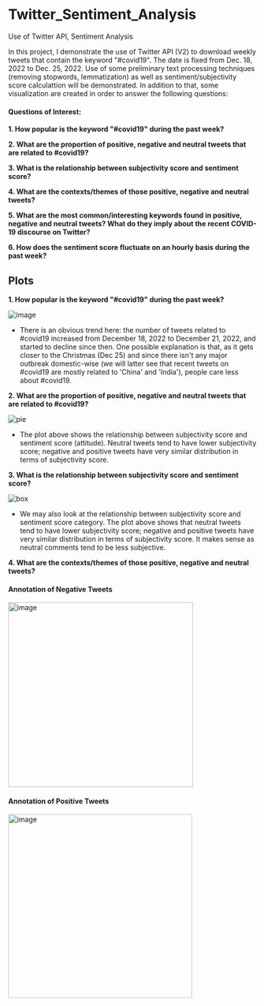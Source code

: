 # Twitter_Sentiment_Analysis
Use of Twitter API, Sentiment Analysis



In this project, I demonstrate the use of Twitter API (V2) to download weekly tweets that contain the keyword "#covid19". The date is fixed from Dec. 18, 2022 to Dec. 25, 2022. Use of some preliminary text processing techniques (removing stopwords, lemmatization) as well as sentiment/subjectivity score calculattion will be demonstrated. In addition to that, some visualization are created in order to answer the following questions:

#### Questions of Interest:

**1. How popular is the keyword "#covid19" during the past week?**

**2. What are the proportion of positive, negative and neutral tweets that are related to #covid19?**

**3. What is the relationship between subjectivity score and sentiment score?**

**4. What are the contexts/themes of those positive, negative and neutral tweets?**

**5. What are the most common/interesting keywords found in positive, negative and neutral tweets? What do they imply about the recent COVID-19 discourse on Twitter?**

**6. How does the sentiment score fluctuate on an hourly basis during the past week?**



## Plots

**1. How popular is the keyword "#covid19" during the past week?**

![image](https://user-images.githubusercontent.com/59629686/209488792-ed4fd37b-41b9-4bb8-9f16-a24386783b8d.png)

+ There is an obvious trend here: the number of tweets related to #covid19 increased from December 18, 2022 to December 21, 2022, and started to decline since then. One possible explanation is that, as it gets closer to the Christmas (Dec 25) and since there isn't any major outbreak domestic-wise (we will latter see that recent tweets on #covid19 are mostly related to 'China' and 'India'), people care less about #covid19.

**2. What are the proportion of positive, negative and neutral tweets that are related to #covid19?**

![pie](https://user-images.githubusercontent.com/59629686/209498657-fab0b4bd-8206-4309-bf41-44874fcf0047.png)

+ The plot above shows the relationship between subjectivity score and sentiment score (attitude). Neutral tweets tend to have lower subjectivity score; negative and positive tweets have very similar distribution in terms of subjectivity score. 

**3. What is the relationship between subjectivity score and sentiment score?**

![box](https://user-images.githubusercontent.com/59629686/209498716-72dcb9b6-6e96-416f-b1ef-0fc8a1ded27e.png)

+ We may also look at the relationship between subjectivity score and sentiment score category. The plot above shows that neutral tweets tend to have lower subjectivity score; negative and positive tweets have very similar distribution in terms of subjectivity score. It makes sense as neutral comments tend to be less subjective. 

**4. What are the contexts/themes of those positive, negative and neutral tweets?**

#### Annotation of Negative Tweets
<img width="375" alt="image" src="https://user-images.githubusercontent.com/59629686/209498862-4202bf8a-bf3b-471d-8282-c426ae8e3ddc.png">


#### Annotation of Positive Tweets
<img width="373" alt="image" src="https://user-images.githubusercontent.com/59629686/209499070-79fb5804-d627-499f-aa16-7238bf77ebe3.png">


